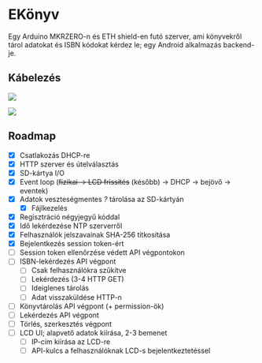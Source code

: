 # EKönyv

Egy Arduino MKRZERO-n és ETH shield-en futó szerver, ami könyvekről tárol
adatokat és ISBN kódokat kérdez le; egy Android alkalmazás backend-je.

## Kábelezés

![](https://docs.arduino.cc/static/e111efcef9f69d012577319bcce2f67c/4ef49/MKRETH_T1_IMG02.png)

![](https://docs.arduino.cc/static/afbe069c7e55e2a6b795727f75a03252/4ef49/MKRETH_T1_IMG03.png)

## Roadmap

- [x] Csatlakozás DHCP-re
- [x] HTTP szerver és útelválasztás
- [x] SD-kártya I/O
- [x] Event loop (~~fizikai → LCD frissítés~~ (később) → DHCP → bejövő →
      eventek)
- [x] Adatok veszteségmentes _?_ tárolása az SD-kártyán
  - [x] Fájlkezelés
- [x] Regisztráció négyjegyű kóddal
- [x] Idő lekérdezése NTP szerverről
- [x] Felhasználók jelszavainak SHA-256 titkosítása
- [x] Bejelentkezés session token-ért
- [ ] Session token ellenőrzése védett API végpontokon
- [ ] ISBN-lekérdezés API végpont
  - [ ] Csak felhasználókra szűkítve
  - [ ] Lekérdezés (3-4 HTTP GET)
  - [ ] Ideiglenes tárolás
  - [ ] Adat visszaküldése HTTP-n
- [ ] Könyvtárolás API végpont (+ permission-ök)
- [ ] Lekérdezés API végpont
- [ ] Törlés, szerkesztés végpont
- [ ] LCD UI; alapvető adatok kiírása, 2-3 bemenet
  - [ ] IP-cím kiírása az LCD-re
  - [ ] API-kulcs a felhasználóknak LCD-s bejelentkeztetéssel
